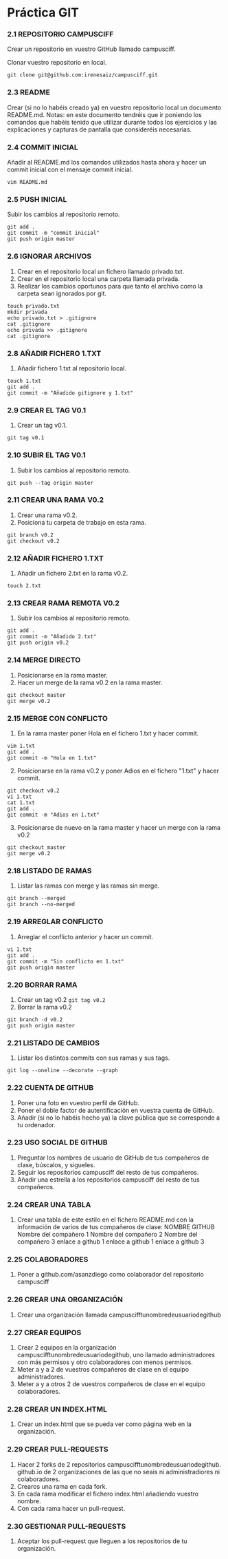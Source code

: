 # Práctica GIT

### 2.1 REPOSITORIO CAMPUSCIFF
Crear un repositorio en vuestro GitHub llamado campusciff.

Clonar vuestro repositorio en local.

`git clone git@github.com:irenesaiz/campusciff.git`

### 2.3 README
Crear (si no lo habéis creado ya) en vuestro repositorio local un documento README.md.
Notas: en este documento tendréis que ir poniendo los comandos que habéis tenido que utilizar durante todos los ejercicios y las explicaciones y capturas de pantalla que consideréis necesarias.
 
### 2.4 COMMIT INICIAL
Añadir al README.md los comandos utilizados hasta ahora y hacer un commit inicial con el mensaje commit inicial.

`vim README.md`
 
### 2.5 PUSH INICIAL
Subir los cambios al repositorio remoto.
```
git add .
git commit -m "commit inicial"
git push origin master
```

### 2.6 IGNORAR ARCHIVOS
1. Crear en el repositorio local un fichero llamado privado.txt.
2. Crear en el repositorio local una carpeta llamada privada.
3. Realizar los cambios oportunos para que tanto el archivo como la carpeta sean ignorados por git.

```
touch privado.txt
mkdir privada
echo privado.txt > .gitignore
cat .gitignore
echo privada >> .gitignore
cat .gitignore
```

### 2.8 AÑADIR FICHERO 1.TXT
1. Añadir fichero 1.txt al repositorio local.
```
touch 1.txt
git add .
git commit -m "Añadido gitignore y 1.txt"
```

### 2.9 CREAR EL TAG V0.1
1. Crear un tag v0.1.
``` 
git tag v0.1
```
### 2.10 SUBIR EL TAG V0.1
1. Subir los cambios al repositorio remoto.
```
git push --tag origin master
```
 
### 2.11 CREAR UNA RAMA V0.2
1. Crear una rama v0.2.
2. Posiciona tu carpeta de trabajo en esta rama.

```
git branch v0.2
git checkout v0.2
```

### 2.12 AÑADIR FICHERO 1.TXT
1. Añadir un fichero 2.txt en la rama v0.2.
```
touch 2.txt
```
### 2.13 CREAR RAMA REMOTA V0.2
1. Subir los cambios al repositorio remoto.
```
git add .
git commit -m "Añadido 2.txt"
git push origin v0.2
```

### 2.14 MERGE DIRECTO
1. Posicionarse en la rama master.
2. Hacer un merge de la rama v0.2 en la rama master.
 
```
git checkout master
git merge v0.2
```

### 2.15 MERGE CON CONFLICTO
1. En la rama master poner Hola en el fichero 1.txt y hacer commit.
```
vim 1.txt
git add .
git commit -m "Hola en 1.txt"
```

2. Posicionarse en la rama v0.2 y poner Adios en el fichero "1.txt" y hacer commit.
```
git checkout v0.2
vi 1.txt
cat 1.txt
git add .
git commit -m "Adios en 1.txt"
```

3.	Posicionarse de nuevo en la rama master y hacer un merge con la rama v0.2
```
git checkout master
git merge v0.2
```

### 2.18 LISTADO DE RAMAS
1. Listar las ramas con merge y las ramas sin merge.

```
git branch --merged
git branch --no-merged

```
 
### 2.19 ARREGLAR CONFLICTO
1. Arreglar el conflicto anterior y hacer un commit.
```
vi 1.txt
git add .
git commit -m "Sin conflicto en 1.txt"
git push origin master
```
 
 
### 2.20 BORRAR RAMA
1. Crear un tag v0.2
`git tag v0.2`
2. Borrar la rama v0.2
```
git branch -d v0.2
git push origin master
``` 


### 2.21 LISTADO DE CAMBIOS
1. Listar los distintos commits con sus ramas y sus tags.

`git log --oneline --decorate --graph`
 
### 2.22 CUENTA DE GITHUB
1. Poner una foto en vuestro perfil de GitHub.
2. Poner el doble factor de autentificación en vuestra cuenta de GitHub.
3. Añadir (si no lo habéis hecho ya) la clave pública que se corresponde a tu ordenador.

### 2.23 USO SOCIAL DE GITHUB
1. Preguntar los nombres de usuario de GitHub de tus compañeros de clase, búscalos, y sigueles.
2. Seguir los repositorios campusciff del resto de tus compañeros.
3. Añadir una estrella a los repositorios campusciff del resto de tus compañeros.

### 2.24 CREAR UNA TABLA
1. Crear una tabla de este estilo en el fichero README.md con la información de varios de tus
compañeros de clase:
NOMBRE GITHUB
Nombre del compañero 1
Nombre del compañero 2
Nombre del compañero 3
enlace a github 1
enlace a github 1
enlace a github 3

### 2.25 COLABORADORES
1. Poner a github.com/asanzdiego como colaborador del repositorio campusciff

### 2.26 CREAR UNA ORGANIZACIÓN
1. Crear una organización llamada campuscifftunombredeusuariodegithub

### 2.27 CREAR EQUIPOS
1. Crear 2 equipos en la organización campuscifftunombredeusuariodegithub, uno llamado administradores con más permisos y otro colaboradores con menos permisos.
2. Meter a y a 2 de vuestros compañeros de clase en el equipo
administradores.
3. Meter a y a otros 2 de vuestros compañeros de clase en el equipo
colaboradores.

### 2.28 CREAR UN INDEX.HTML
1. Crear un index.html que se pueda ver como página web en la organización.

### 2.29 CREAR PULL-REQUESTS
1. Hacer 2 forks de 2 repositorios campuscifftunombredeusuariodegithub. github.io de 2
organizaciones de las que no seais ni administradiores ni colaboradores.
2. Crearos una rama en cada fork.
3. En cada rama modificar el fichero index.html añadiendo vuestro nombre.
4. Con cada rama hacer un pull-request.

### 2.30 GESTIONAR PULL-REQUESTS
1. Aceptar los pull-request que lleguen a los repositorios de tu organización.

